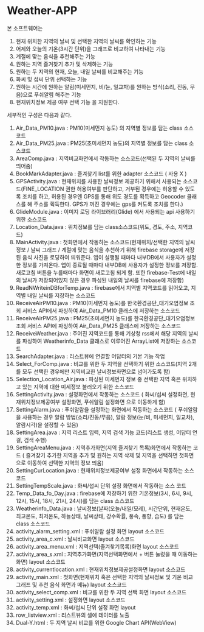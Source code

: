 ﻿# Weather-APP

본 소프트웨어는 
1) 현재 위치한 지역의 날씨 및 선택한 지역의 날씨를 확인하는 기능
2) 어제와 오늘의 기온(3시간 단위)을 그래프로 비교하여 나타내는 기능
3) 계절에 맞는 음식을 추천해주는 기능
4) 원하는 지역 즐겨찾기 추가 및 삭제하는 기능
5) 원하는 두 지역의 현재, 오늘, 내일 날씨를 비교해주는 기능
6) 화씨 및 섭씨 단위 선택하는 기능
7) 원하는 시간에 원하는 알림(미세먼지, 비/눈, 일교차)를 원하는 방식(소리, 진동, 무음)으로 푸쉬알림 해주는 기능
8) 현재위치정보 제공 여부 선택 기능
을 지원한다.

세부적인 구성은 다음과 같다.

1. Air_Data_PM10.java : PM10(미세먼지 농도) 의 지역별 정보를 담는 class 소스코드
2. Air_Data_PM25.java : PM25(초미세먼지 농도)의 지역별 정보를 담는 class 소스코드
3. AreaComp.java : 지역비교화면에서 작동하는 소스코드(선택된 두 지역의 날씨를 띄어줌)
4. BookMarkAdapter.java : 즐겨찾기 list를 위한 adapter 소스코드 ( 사용 X )
5. GPSActivity.java : 현재위치를 사용한 날씨정보 제공하기 위해서 사용되는 소스코드(FINE_LOCATION 권한 허용여부를 판단하고, 
                      거부된 경우에는 허용할 수 있도록 조치를 하고, 허용된 경우엔 GPS를 통해 위도 경도를 획득하고 Geocoder 클래스를 해
                      주소를 획득한다. GPS가 꺼진 경우에는 gps를 켜도록 조치를 한다.)
6. GlideModule.java : 이미지 로딩 라이브러리(Glide) 에서 사용되는 api 사용하기 위한 소스코드
7. Location_Data.java : 위치정보를 담는 class소스코드(위도, 경도, 주소, 지역코드)
8. MainActivity.java : 첫화면에서 작동하는 소스코드(현재위치/선택한 지역의 날씨 정보 / 날씨 그래프 / 계절에 맞는 음식을 추천하기 위해 firebase storage에 
                      저장된 음식 사진을 로딩하여 띄워준다. 앱이 실행될 때마다 내부DB에서 사용자가 설정한 정보를 가져온다. 앱이 종료될 때마다 내부DB에 
                      사용자가 설정한 정보를 저장함. 새로고침 버튼을 누를때마다 화면이 새로고침 되게 함. 또한 firebase-Test에 내일의 날씨가 저장되어있지 
                      않은 경우 파싱된 내일의 날씨를 firebase에 저장함)
9. ReadNWriteinDBforTemp.java : firebase에서 지역별 지역코드를 읽어오고, 지역별 내일 날씨를 저장하는 소스코드
10. ReceiveAirPM10.java : PM10(미세먼지 농도)를 한국환경공단_대기오염정보 조회 서비스 API에서 파싱하여 Air_Data_PM10 클래스에 저장하는 소스코드
11. ReceiveAirPM25.java : PM25(초미세먼지 농도)를 한국환경공단_대기오염정보 조회 서비스 API에 파싱하여 Air_Data_PM25 클래스에 저장하는 소스코드
12. ReceiveWeather.java : 주어진 지역코드를 통해 기상청 rss에서 해당 지역의 날씨를 파싱하여 Weatherinfo_Data 클래스로 이루어진 ArrayList에 저장하는 소스코드
13. SearchAdapter.java : 리스트뷰에 연결할 어답터의 기본 기능 작업
14. Select_ForComp.java : 비교를 위한 두 지역을 선택하기 위한 소스코드(지역 2개를 모두 선택한 경우에만 지역비교한 날씨정보화면으로 넘어가도록 함)
15. Selection_Location_Air.java : 파싱된 미세먼지 정보 중 선택한 지역 혹은 위치하고 있는 지역에 대한 미세정보 불러오기 위한 소스코드
16. SettingActivity.java : 설정화면에서 작동하는 소스코드 ( 화씨/섭씨 설정화면, 현재위치정보제공여부 설정화면, 푸쉬알림 설정화면 으로 이동하게 함)
17. SettingAlarm.java : 푸쉬알람을 설정하는 화면에서 작동하는 소스코드 ( 푸쉬알람을 사용하는 경우 알람 방법(소리/진동/무음), 알람 정보(눈/비, 미세먼지, 일교차), 
                        알람시각)을 설정할 수 있음)
18. SettingArea.java : 지역 리스트 입력, 지역 검색 기능 코드(리스트 생성, 어답터 연걸, 검색 수행)
19. SettingAreaMenu.java : 지역추가화면(지역 즐겨찾기 목록)화면에서 작동하는 코드 ( 즐겨찾기 추가한 지역을 추가 및 원하는 지역 삭제 및 지역을 선택하면 첫화면으로
                            이동하여 선택한 지역의 정보 띄움)
20. SettingCurLocation.java : 현재위치정보제공여부 설정 화면에서 작동하는 소스 코드
21. SettingTempScale.java : 화씨/섭씨 단위 설정 화면에서 작동하는 소스 코드
22. Temp_Data_fo_Day.java : firebase에 저장하기 위한 기온정보(3시, 6시, 9시, 12시, 15시, 18시, 21시, 24시)를 담는 class 소스코드
23. Weatherinfo_Data.java : 날씨정보(날짜(오늘/내일/모레), 시간단위, 현재온도, 최고온도, 최저온도, 하늘상태, 날씨상태, 강수확률, 풍속, 풍향, 습도) 를 담는 class 소스코드
24. activity_alarm_setting.xml : 푸쉬알람 설정 화면 layout 소스코드
25. activity_area_c.xml : 날씨비교화면 layout 소스코드
26. activity_area_menu.xml : 지역선택(즐겨찾기목록)화면 layout 소스코드
27. activity_area_s.xml : 지역추가화면(지역선택화면에서 + 버튼 눌렀을 때 이동하는 화면) layout 소스코드
28. activity_currentlocation.xml : 현재위치정보제공설정화면 layout 소스코드
29. activity_main.xml : 첫화면(현재위치 혹은 선택한 지역의 날씨정보 및 기온 비교 그래프 및 추천 음식 화면과 메뉴) layout 소스코드
30. activity_select_comp.xml : 비교를 위한 두 지역 선택 화면 layout 소스코드
31. activity_setting.xml : 설정화면 layout 소스코드
32. activity_temp.xml : 화씨/섭씨 단위 설정 화면 layout 
33. row_listview.xml : 리스트뷰의 셀에 데이터를 노출
34. Dual-Y.html : 두 지역 날씨 비교를 위한 Google Chart API(WebView)
